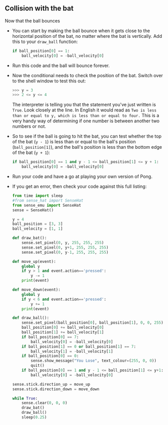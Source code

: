 ## Collision with the bat

Now that the ball bounces 

- You can start by making the ball bounce when it gets close to the horizontal position of the bat, no matter where the bat is vertically. Add this to your `draw_ball` function:

    ``` python
    if ball_position[0] == 1:
        ball_velocity[0] = -ball_velocity[0]
    ```

- Run this code and the ball will bounce forever.

- Now the conditional needs to check the position of the bat. Switch over to the shell window to test this out:

	``` python
	>>> y = 3
	>>> 2 <= y <= 4
	```

	The interpreter is telling you that the statement you've just written is `True`. Look closely at the line. In English it would read as `Two is less than or equal to y, which is less than or equal to four.` This is a very handy way of determining if one number is between another two numbers or not.

- So to see if the ball is going to hit the bat, you can test whether the top of the bat (`y - 1`) is less than or equal to the ball's position (`ball_position[1]`), and the ball's position is less than the bottom edge of the bat (`y + 1`):

    ``` python
    if ball_position[0] == 1 and y - 1 <= ball_position[1] <= y + 1:
        ball_velocity[0] = -ball_velocity[0]
    ```

- Run your code and have a go at playing your own version of Pong.

- If you get an error, then check your code against this full listing:

    ``` python
    from time import sleep
    #from sense_hat import SenseHat
    from sense_emu import SenseHat
    sense = SenseHat()

    y = 4
    ball_position = [3, 3]
    ball_velocity = [1, 1]

    def draw_bat():
        sense.set_pixel(0, y, 255, 255, 255)
        sense.set_pixel(0, y+1, 255, 255, 255)
        sense.set_pixel(0, y-1, 255, 255, 255)

    def move_up(event):
        global y
        if y > 1 and event.action=='pressed':
            y -= 1
        print(event)

    def move_down(event):
        global y
        if y < 6 and event.action=='pressed':
            y += 1
        print(event)

    def draw_ball():
        sense.set_pixel(ball_position[0], ball_position[1], 0, 0, 255)
        ball_position[0] += ball_velocity[0]
        ball_position[1] += ball_velocity[1]
        if ball_position[0] == 7:
            ball_velocity[0] = -ball_velocity[0]
        if ball_position[1] == 0 or ball_position[1] == 7:
            ball_velocity[1] = -ball_velocity[1]
        if ball_position[0] == 0:
            sense.show_message("You Lose", text_colour=(255, 0, 0))
            quit()
        if ball_position[0] == 1 and y - 1 <= ball_position[1] <= y+1:
            ball_velocity[0] = -ball_velocity[0]

    sense.stick.direction_up = move_up
    sense.stick.direction_down = move_down

    while True:
        sense.clear(0, 0, 0)
        draw_bat()
        draw_ball()
        sleep(0.25)
    ```
